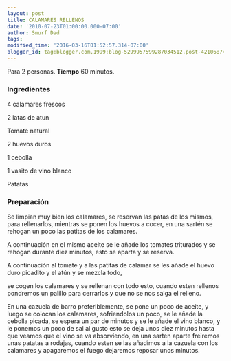 ```yaml
---
layout: post
title: CALAMARES RELLENOS
date: '2010-07-23T01:00:00.000-07:00'
author: Smurf Dad
tags: 
modified_time: '2016-03-16T01:52:57.314-07:00'
blogger_id: tag:blogger.com,1999:blog-5299957599287034512.post-4210687402597770044
---
```


Para 2 personas.
<b>Tiempo</b> 60 minutos.

<h3>Ingredientes</h3>

4 calamares frescos

2 latas de atun

Tomate natural

2 huevos duros

1 cebolla

1 vasito de vino blanco

Patatas

<h3>Preparación</h3>

Se limpian muy bien los calamares, se reservan las patas de los mismos, para rellenarlos, mientras se ponen los huevos a cocer, en una sartén se rehogan un poco las patitas de los calamares.

A continuación en el mismo aceite se le añade los tomates triturados y se rehogan durante diez minutos, esto se aparta y se reserva.

A continuación al tomate y a las patitas de calamar se les añade el huevo duro picadito y el atún y se mezcla todo,

se cogen los calamares y se rellenan con todo esto, cuando esten rellenos pondremos un palillo para cerrarlos y que no se nos salga el relleno.

En una cazuela de barro preferiblemente, se pone un poco de aceite, y luego se colocan los calamares, sofriendolos un poco, se le añade la cebolla picada, se espera un par de minutos y se le añade el vino blanco, y le ponemos un poco de sal al gusto esto se deja unos diez minutos hasta que veamos que el vino se va absorviendo, en una sarten aparte freiremos unas patatas a rodajas, cuando esten se las añadimos a la cazuela con los calamares y apagaremos el fuego dejaremos reposar unos minutos.


